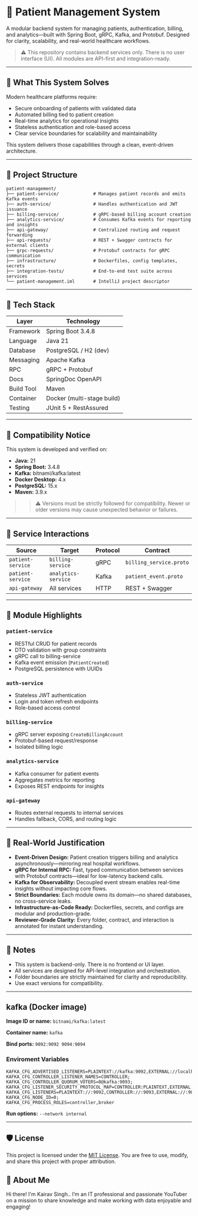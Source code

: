 # 🏥 Patient Management System
A modular backend system for managing patients, authentication, billing, and analytics—built with Spring Boot, gRPC, Kafka, and Protobuf. Designed for clarity, scalability, and real-world healthcare workflows.

> ⚠️ This repository contains backend services only. There is no user interface (UI). All modules are API-first and integration-ready.

---

## 🧠 What This System Solves

Modern healthcare platforms require:

- Secure onboarding of patients with validated data
- Automated billing tied to patient creation
- Real-time analytics for operational insights
- Stateless authentication and role-based access
- Clear service boundaries for scalability and maintainability

This system delivers those capabilities through a clean, event-driven architecture.

---

## 🧱 Project Structure

```
patient-management/
├── patient-service/             # Manages patient records and emits Kafka events
├── auth-service/                # Handles authentication and JWT issuance
├── billing-service/             # gRPC-based billing account creation
├── analytics-service/           # Consumes Kafka events for reporting and insights
├── api-gateway/                 # Centralized routing and request forwarding
├── api-requests/                # REST + Swagger contracts for external clients
├── grpc-requests/               # Protobuf contracts for gRPC communication
├── infrastructure/              # Dockerfiles, config templates, secrets
├── integration-tests/           # End-to-end test suite across services
└── patient-management.iml       # IntelliJ project descriptor
```

---

## 🧱 Tech Stack

| Layer        | Technology                          |
|--------------|--------------------------------------|
| Framework    | Spring Boot 3.4.8                    |
| Language     | Java 21                              |
| Database     | PostgreSQL / H2 (dev)                |
| Messaging    | Apache Kafka                         |
| RPC          | gRPC + Protobuf                      |
| Docs         | SpringDoc OpenAPI                    |
| Build Tool   | Maven                                |
| Container    | Docker (multi-stage build)           |
| Testing      | JUnit 5 + RestAssured                |

---

## 🧮 Compatibility Notice

This system is developed and verified on:

- **Java:** 21  
- **Spring Boot:** 3.4.8  
- **Kafka:** bitnami/kafka:latest  
- **Docker Desktop:** 4.x  
- **PostgreSQL:** 15.x  
- **Maven:** 3.9.x

> > ⚠️ Versions must be strictly followed for compatibility. Newer or older versions may cause unexpected behavior or failures.
---

## 🔗 Service Interactions

| Source           | Target            | Protocol | Contract             |
|------------------|-------------------|----------|----------------------|
| `patient-service`| `billing-service` | gRPC     | `billing_service.proto` |
| `patient-service`| `analytics-service`| Kafka   | `patient_event.proto`   |
| `api-gateway`    | All services      | HTTP     | REST + Swagger       |

---

## 🧩 Module Highlights

### `patient-service`
- RESTful CRUD for patient records
- DTO validation with group constraints
- gRPC call to billing-service
- Kafka event emission (`PatientCreated`)
- PostgreSQL persistence with UUIDs

### `auth-service`
- Stateless JWT authentication
- Login and token refresh endpoints
- Role-based access control

### `billing-service`
- gRPC server exposing `CreateBillingAccount`
- Protobuf-based request/response
- Isolated billing logic

### `analytics-service`
- Kafka consumer for patient events
- Aggregates metrics for reporting
- Exposes REST endpoints for insights

### `api-gateway`
- Routes external requests to internal services
- Handles fallback, CORS, and routing logic

---

## 🧠 Real-World Justification

- **Event-Driven Design:** Patient creation triggers billing and analytics asynchronously—mirroring real hospital workflows.
- **gRPC for Internal RPC:** Fast, typed communication between services with Protobuf contracts—ideal for low-latency backend calls.
- **Kafka for Observability:** Decoupled event stream enables real-time insights without impacting core flows.
- **Strict Boundaries:** Each module owns its domain—no shared databases, no cross-service leaks.
- **Infrastructure-as-Code Ready:** Dockerfiles, secrets, and configs are modular and production-grade.
- **Reviewer-Grade Clarity:** Every folder, contract, and interaction is annotated for instant understanding.

---

## 📘 Notes

- This system is backend-only. There is no frontend or UI layer.
- All services are designed for API-level integration and orchestration.
- Folder boundaries are strictly maintained for clarity and reproducibility.
- Use exact versions for compatibility.

---

## kafka (Docker image)

**Image ID or name:** `bitnami/kafka:latest`

**Container name:** `kafka`

**Bind ports:** `9092:9092 9094:9094`

### Enviroment Variables
```
KAFKA_CFG_ADVERTISED_LISTENERS=PLAINTEXT://kafka:9092,EXTERNAL://localhost:9094;
KAFKA_CFG_CONTROLLER_LISTENER_NAMES=CONTROLLER;
KAFKA_CFG_CONTROLLER_QUORUM_VOTERS=0@kafka:9093;
KAFKA_CFG_LISTENER_SECURITY_PROTOCOL_MAP=CONTROLLER:PLAINTEXT,EXTERNAL:PLAINTEXT,PLAINTEXT:PLAINTEXT;
KAFKA_CFG_LISTENERS=PLAINTEXT://:9092,CONTROLLER://:9093,EXTERNAL://:9094;
KAFKA_CFG_NODE_ID=0;
KAFKA_CFG_PROCESS_ROLES=controller,broker
```

**Run options:** `--network internal`

---

## 🛡️ License

This project is licensed under the [MIT License](LICENSE). You are free to use, modify, and share this project with proper attribution.

## 🌟 About Me

Hi there! I'm Kairav Singh.. I’m an IT professional and passionate YouTuber on a mission to share knowledge and make working with data enjoyable and engaging!

